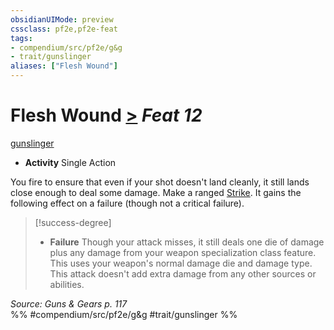 ```yaml
---
obsidianUIMode: preview
cssclass: pf2e,pf2e-feat
tags:
- compendium/src/pf2e/g&g
- trait/gunslinger
aliases: ["Flesh Wound"]
---
```

# Flesh Wound  [>](chapter-9-playing-the-game.md#Actions "Single Action") *Feat 12*  
[gunslinger](Reference/Rules/Traits/gunslinger-g-g.md "Gunslinger Class Trait")  

- **Activity** Single Action

You fire to ensure that even if your shot doesn't land cleanly, it still lands close enough to deal some damage. Make a ranged [Strike](strike.md). It gains the following effect on a failure (though not a critical failure).

> [!success-degree] 
> - **Failure** Though your attack misses, it still deals one die of damage plus any damage from your weapon specialization class feature. This uses your weapon's normal damage die and damage type. This attack doesn't add extra damage from any other sources or abilities.

*Source: Guns & Gears p. 117*  
%% #compendium/src/pf2e/g&g #trait/gunslinger %%